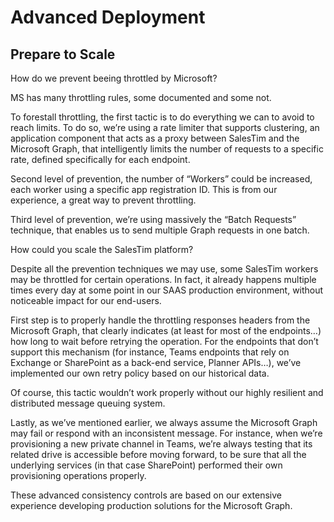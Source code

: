# Advanced Deployment <Badge text="draft" type="error"/>

## Prepare to Scale

How do we prevent beeing throttled by Microsoft?

MS has many throttling rules, some documented and some not.

To forestall throttling, the first tactic is to do everything we can to avoid to reach limits. To do so, we’re using a rate limiter that supports clustering, an application component that acts as a proxy between SalesTim and the Microsoft Graph, that intelligently limits the number of requests to a specific rate, defined specifically for each endpoint.

Second level of prevention, the number of “Workers” could be increased, each worker using a specific app registration ID. This is from our experience, a great way to prevent throttling.​

Third level of prevention, we’re using massively the “Batch Requests” technique, that enables us to send multiple Graph requests in one batch.​

How could you scale the SalesTim platform?

Despite all the prevention techniques we may use, some SalesTim workers may be throttled for certain operations. In fact, it already happens multiple times every day at some point in our SAAS production environment, without noticeable impact for our end-users.​

First step is to properly handle the throttling responses headers from the Microsoft Graph, that clearly indicates (at least for most of the endpoints…) how long to wait before retrying the operation. For the endpoints that don’t support this mechanism (for instance, Teams endpoints that rely on Exchange or SharePoint as a back-end service, Planner APIs…), we’ve implemented our own retry policy based on our historical data.​

Of course, this tactic wouldn’t work properly without our highly resilient and distributed message queuing system.​

Lastly, as we’ve mentioned earlier, we always assume the Microsoft Graph may fail or respond with an inconsistent message. For instance, when we’re provisioning a new private channel in Teams, we’re always testing that its related drive is accessible before moving forward, to be sure that all the underlying services (in that case SharePoint) performed their own provisioning operations properly.​

These advanced consistency controls are based on our extensive experience developing production solutions for the Microsoft Graph.​
